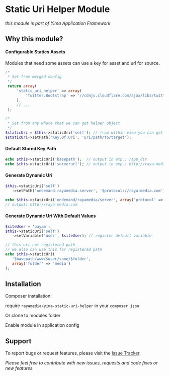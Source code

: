 Static Uri Helper Module
==============

*this module is part of Yima Application Framework*

Why this module?
------------

#### Configurable Statics Assets

Modules that need some assets can use a key for asset and url for source.
 ```php
 /*
  * Set from merged config
  */
  return array(
      'static_uri_helper' => array(
          'Twitter.Bootstrap' => '//cdnjs.cloudflare.com/ajax/libs/twitter-bootstrap/3.1.0/js/bootstrap.min.js',
      ),
      // ...
  );
 ```
 ```php
 /*
  * Set from any where that we can get helper object
  */
 $staticUri = $this->staticUri('self'); // from within view you can get self object like this
 $staticUri->setPath('Key.Of.Uri', 'uri/path/to/target');

 ```

#### Default Stored Key Path
 ```php
 echo $this->staticUri('basepath');  // output in exp.: /app_dir
 echo $this->staticUri('serverurl'); // output in exp.: http://raya-media.com/

 ```

#### Generate Dynamic Uri
 ```php
 $this->staticUri('self')
    ->setPath('ondemand.rayamedia.server', '$protocol://raya-media.com');

 echo $this->staticUri('ondemand/rayamedia/server', array('protocol' => 'http'));
 // output: http://raya-media.com

 ```

#### Generate Dynamic Uri With Default Values
 ```php
 $siteUser = 'payam';
 $this->staticUri('self')
    ->setVariable('user', $siteUser); // register default variable

 // this uri not registered path
 // we also can use this for registered path
 echo $this->staticUri(
    '$basepath/www/$user/some/$folder',
    array('folder' => 'media')
 );

 ```

Installation
-----------

Composer installation:

require ```rayamedia/yima-static-uri-helper``` in your ```composer.json```

Or clone to modules folder

Enable module in application config


## Support ##
To report bugs or request features, please visit the [Issue Tracker](https://github.com/RayaMedia/yimaStaticUriHelper/wiki).

*Please feel free to contribute with new issues, requests and code fixes or new features.*
